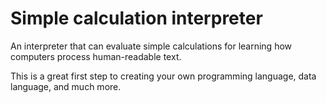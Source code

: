 # Simple calculation interpreter

An interpreter that can evaluate simple calculations for learning how computers process human-readable text.

This is a great first step to creating your own programming language, data language, and much more.

